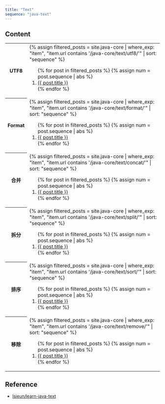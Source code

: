 ```yaml
---
title: "Text"
sequence: "java-text"
---
```


## Content


<table>
<tr>
    <th>UTF8</th>
    <td>
{%
assign filtered_posts = site.java-core |
where_exp: "item", "item.url contains '/java-core/text/utf8/'" |
sort: "sequence"
%}
<ol>
    {% for post in filtered_posts %}
    {% assign num = post.sequence | abs %}
    <li>
        <a href="{{ post.url }}">{{ post.title }}</a>
    </li>
    {% endfor %}
</ol>
    </td>
</tr>
<tr>
    <th>Format</th>
    <td>
{%
assign filtered_posts = site.java-core |
where_exp: "item", "item.url contains '/java-core/text/format/'" |
sort: "sequence"
%}
<ol>
    {% for post in filtered_posts %}
    {% assign num = post.sequence | abs %}
    <li>
        <a href="{{ post.url }}">{{ post.title }}</a>
    </li>
    {% endfor %}
</ol>
    </td>
</tr>
<tr>
    <th>合并</th>
    <td>
{%
assign filtered_posts = site.java-core |
where_exp: "item", "item.url contains '/java-core/text/concat/'" |
sort: "sequence"
%}
<ol>
    {% for post in filtered_posts %}
    {% assign num = post.sequence | abs %}
    <li>
        <a href="{{ post.url }}">{{ post.title }}</a>
    </li>
    {% endfor %}
</ol>
    </td>
</tr>
<tr>
    <th>拆分</th>
    <td>
{%
assign filtered_posts = site.java-core |
where_exp: "item", "item.url contains '/java-core/text/split/'" |
sort: "sequence"
%}
<ol>
    {% for post in filtered_posts %}
    {% assign num = post.sequence | abs %}
    <li>
        <a href="{{ post.url }}">{{ post.title }}</a>
    </li>
    {% endfor %}
</ol>
    </td>
</tr>

<tr>
    <th>排序</th>
    <td>
{%
assign filtered_posts = site.java-core |
where_exp: "item", "item.url contains '/java-core/text/sort/'" |
sort: "sequence"
%}
<ol>
    {% for post in filtered_posts %}
    {% assign num = post.sequence | abs %}
    <li>
        <a href="{{ post.url }}">{{ post.title }}</a>
    </li>
    {% endfor %}
</ol>
    </td>
</tr>
<tr>
    <th>移除</th>
    <td>
{%
assign filtered_posts = site.java-core |
where_exp: "item", "item.url contains '/java-core/text/remove/'" |
sort: "sequence"
%}
<ol>
    {% for post in filtered_posts %}
    {% assign num = post.sequence | abs %}
    <li>
        <a href="{{ post.url }}">{{ post.title }}</a>
    </li>
    {% endfor %}
</ol>
    </td>
</tr>
</table>

## Reference

- [lsieun/learn-java-text](https://github.com/lsieun/learn-java-text)
